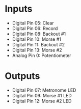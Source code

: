 # Inputs
- Digital Pin 05: Clear
- Digital Pin 06: Record
- Digital Pin 08: Backout #1
- Digital Pin 10: Morse #1
- Digital Pin 11: Backout #2
- Digital Pin 13: Morse #2
- Analog Pin 0: Potentiometer

# Outputs
- Digital Pin 07: Metronome LED
- Digital Pin 09: Morse #1 LED
- Digital Pin 12: Morse #2 LED